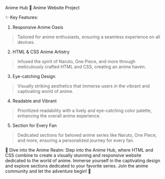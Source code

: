 Anime Hub
🎌 Anime Website Project



✨ Key Features:


1. Responsive Anime Oasis
>Tailored for anime enthusiasts, ensuring a seamless experience on all devices.


2. HTML & CSS Anime Artistry
>Infused the spirit of Naruto, One Piece, and more through meticulously crafted HTML and CSS, creating an anime haven.


3. Eye-catching Design
>Visually striking aesthetics that immerse users in the vibrant and captivating world of anime.


4. Readable and Vibrant
>Prioritized readability with a lively and eye-catching color palette, enhancing the overall anime experience.


5. Section for Every Fan
>Dedicated sections for beloved anime series like Naruto, One Piece, and more, ensuring a personalized journey for every fan.



🌟 Dive into the Anime Realm:
Step into the Anime Hub, where HTML and CSS combine to create a visually stunning and
 responsive website dedicated to the world of anime. Immerse yourself in the captivating design and
 explore sections dedicated to your favorite series. Join the anime community and let the adventure begin! 🚀
